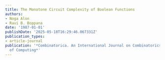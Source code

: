 ```yaml
---
title: The Monotone Circuit Complexity of Boolean Functions
authors:
- Noga Alon
- Ravi B. Boppana
date: '1987-01-01'
publishDate: '2025-05-18T16:29:46.067331Z'
publication_types:
- article-journal
publication: '*Combinatorica. An International Journal on Combinatorics and the Theory
  of Computing*'
---
```

